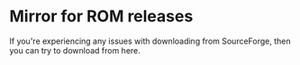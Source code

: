 # Mirror for ROM releases

If you're experiencing any issues with downloading from SourceForge, then you can try to download from here.

